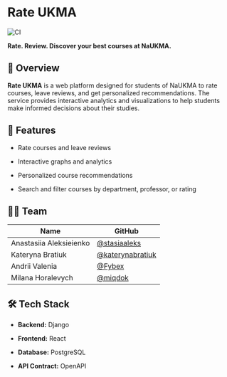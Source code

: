 # Rate UKMA
![CI](https://img.shields.io/badge/build-passing-brightgreen)

**Rate. Review. Discover your best courses at NaUKMA.**

## 📌 Overview
**Rate UKMA** is a web platform designed for students of NaUKMA to rate courses, leave reviews, and get personalized recommendations. The service provides interactive analytics and visualizations to help students make informed decisions about their studies.

## 🧩 Features
- Rate courses and leave reviews
     
- Interactive graphs and analytics
      
- Personalized course recommendations
      
- Search and filter courses by department, professor, or rating


## 🧑‍💻 Team 
| Name | GitHub |
|------|--------|
| Anastasiia Aleksieienko | [@stasiaaleks](https://github.com/stasiaaleks) |
| Kateryna Bratiuk | [@katerynabratiuk](https://github.com/katerynabratiuk) |
| Andrii Valenia | [@Fybex](https://github.com/Fybex) |
| Milana Horalevych | [@miqdok](https://github.com/miqdok) |

## 🛠️ Tech Stack

-   **Backend:** Django
    
-   **Frontend:** React
    
-   **Database:** PostgreSQL
    
-   **API Contract:** OpenAPI
    

